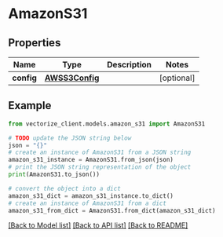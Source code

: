 # AmazonS31


## Properties

Name | Type | Description | Notes
------------ | ------------- | ------------- | -------------
**config** | [**AWSS3Config**](AWSS3Config.md) |  | [optional] 

## Example

```python
from vectorize_client.models.amazon_s31 import AmazonS31

# TODO update the JSON string below
json = "{}"
# create an instance of AmazonS31 from a JSON string
amazon_s31_instance = AmazonS31.from_json(json)
# print the JSON string representation of the object
print(AmazonS31.to_json())

# convert the object into a dict
amazon_s31_dict = amazon_s31_instance.to_dict()
# create an instance of AmazonS31 from a dict
amazon_s31_from_dict = AmazonS31.from_dict(amazon_s31_dict)
```
[[Back to Model list]](../README.md#documentation-for-models) [[Back to API list]](../README.md#documentation-for-api-endpoints) [[Back to README]](../README.md)



